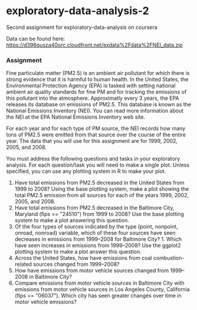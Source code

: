 # exploratory-data-analysis-2
Second assignment for exploratory-data-analysis on coursera

Data can be found here: https://d396qusza40orc.cloudfront.net/exdata%2Fdata%2FNEI_data.zip

### Assignment

Fine particulate matter (PM2.5) is an ambient air pollutant for which there is strong evidence that it is harmful to human health. In the United States, the Environmental Protection Agency (EPA) is tasked with setting national ambient air quality standards for fine PM and for tracking the emissions of this pollutant into the atmosphere. Approximatly every 3 years, the EPA releases its database on emissions of PM2.5. This database is known as the National Emissions Inventory (NEI). You can read more information about the NEI at the EPA National Emissions Inventory web site.

For each year and for each type of PM source, the NEI records how many tons of PM2.5 were emitted from that source over the course of the entire year. The data that you will use for this assignment are for 1999, 2002, 2005, and 2008.

You must address the following questions and tasks in your exploratory analysis. For each question/task you will need to make a single plot. Unless specified, you can use any plotting system in R to make your plot.

1. Have total emissions from PM2.5 decreased in the United States from 1999 to 2008? Using the base plotting system, make a plot showing the total PM2.5 emission from all sources for each of the years 1999, 2002, 2005, and 2008.
1. Have total emissions from PM2.5 decreased in the Baltimore City, Maryland (fips == "24510") from 1999 to 2008? Use the base plotting system to make a plot answering this question.
1. Of the four types of sources indicated by the type (point, nonpoint, onroad, nonroad) variable, which of these four sources have seen decreases in emissions from 1999–2008 for Baltimore City? 1. Which have seen increases in emissions from 1999–2008? Use the ggplot2 plotting system to make a plot answer this question.
1. Across the United States, how have emissions from coal combustion-related sources changed from 1999–2008?
1. How have emissions from motor vehicle sources changed from 1999–2008 in Baltimore City?
1. Compare emissions from motor vehicle sources in Baltimore City with emissions from motor vehicle sources in Los Angeles County, California (fips == "06037"). Which city has seen greater changes over time in motor vehicle emissions?